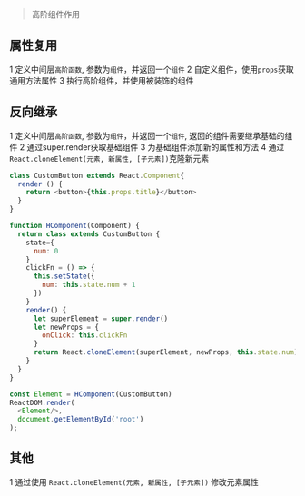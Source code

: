 >高阶组件作用

## 属性复用
1 定义中间层`高阶函数`, 参数为`组件`，并返回一个`组件`
2 自定义组件，使用`props`获取通用方法属性
3 执行高阶组件，并使用被装饰的组件

## 反向继承
1 定义中间层`高阶函数`, 参数为`组件`，并返回一个`组件`, 返回的组件需要继承基础的组件
2 通过super.render获取基础组件
3 为基础组件添加新的属性和方法
4 通过`React.cloneElement(元素, 新属性, [子元素])`克隆新元素
``` javascript
class CustomButton extends React.Component{
  render () {
    return <button>{this.props.title}</button>
  }
}

function HComponent(Component) {
  return class extends CustomButton {
    state={
      num: 0
    }
    clickFn = () => {
      this.setState({
        num: this.state.num + 1
      })
    }
    render() {
      let superElement = super.render()
      let newProps = {
        onClick: this.clickFn
      }
      return React.cloneElement(superElement, newProps, this.state.num)
    }
  }
}

const Element = HComponent(CustomButton)
ReactDOM.render(
  <Element/>,
  document.getElementById('root')
);
```

## 其他
1 通过使用 `React.cloneElement(元素, 新属性, [子元素])` 修改元素属性